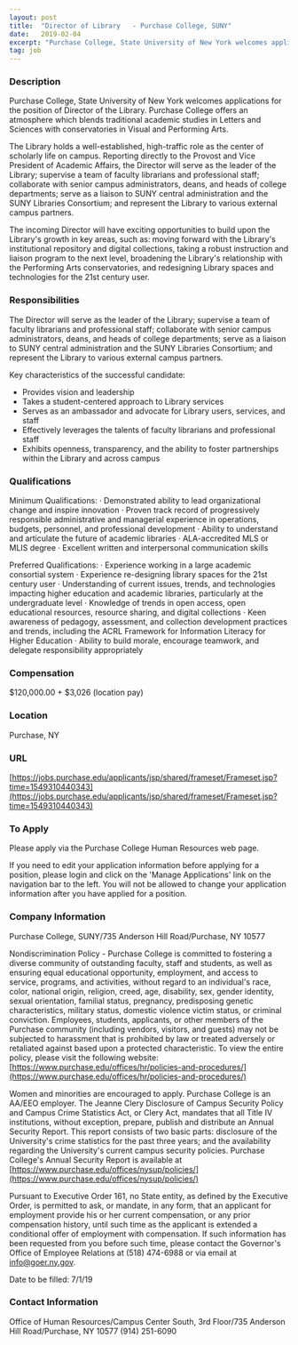 ```yaml
---
layout: post
title:  "Director of Library   - Purchase College, SUNY"
date:   2019-02-04
excerpt: "Purchase College, State University of New York welcomes applications for the position of Director of the Library. Purchase College offers an atmosphere which blends traditional academic studies in Letters and Sciences with conservatories in Visual and Performing Arts. The Library holds a well-established, high-traffic role as the center of scholarly..."
tag: job
---
```


### Description   

Purchase College, State University of New York welcomes applications for the position of Director of the Library. Purchase College offers an atmosphere which blends traditional academic studies in Letters and Sciences with conservatories in Visual and Performing Arts. 

The Library holds a well-established, high-traffic role as the center of scholarly life on campus. Reporting directly to the Provost and Vice President of Academic Affairs, the Director will serve as the leader of the Library; supervise a team of faculty librarians and professional staff; collaborate with senior campus administrators, deans, and heads of college departments; serve as a liaison to SUNY central administration and the SUNY Libraries Consortium; and represent the Library to various external campus partners. 

The incoming Director will have exciting opportunities to build upon the Library's growth in key areas, such as: moving forward with the Library's institutional repository and digital collections, taking a robust instruction and liaison program to the next level, broadening the Library's relationship with the Performing Arts conservatories, and redesigning Library spaces and technologies for the 21st century user. 


### Responsibilities   

The Director will serve as the leader of the Library; supervise a team of faculty librarians and professional staff; collaborate with senior campus administrators, deans, and heads of college departments; serve as a liaison to SUNY central administration and the SUNY Libraries Consortium; and represent the Library to various external campus partners. 

Key characteristics of the successful candidate: 
- Provides vision and leadership 
- Takes a student-centered approach to Library services 
- Serves as an ambassador and advocate for Library users, services, and staff 
- Effectively leverages the talents of faculty librarians and professional staff 
- Exhibits openness, transparency, and the ability to foster partnerships within the Library and across campus  


### Qualifications   

Minimum Qualifications: 
· Demonstrated ability to lead organizational change and inspire innovation 
· Proven track record of progressively responsible administrative and managerial experience in operations, budgets, personnel, and professional development 
· Ability to understand and articulate the future of academic libraries 
· ALA-accredited MLS or MLIS degree 
· Excellent written and interpersonal communication skills 

Preferred Qualifications: 
· Experience working in a large academic consortial system 
· Experience re-designing library spaces for the 21st century user 
· Understanding of current issues, trends, and technologies impacting higher education and academic libraries, particularly at the undergraduate level 
· Knowledge of trends in open access, open educational resources, resource sharing, and digital collections 
· Keen awareness of pedagogy, assessment, and collection development practices and trends, including the ACRL Framework for Information Literacy for Higher Education 
· Ability to build morale, encourage teamwork, and delegate responsibility appropriately  


### Compensation   

$120,000.00 + $3,026 (location pay)  


### Location   

Purchase, NY


### URL   

[https://jobs.purchase.edu/applicants/jsp/shared/frameset/Frameset.jsp?time=1549310440343](https://jobs.purchase.edu/applicants/jsp/shared/frameset/Frameset.jsp?time=1549310440343)

### To Apply   

Please apply via the Purchase College Human Resources web page.  

If you need to edit your application information before applying for a position, please login and click on the 'Manage Applications' link on the navigation bar to the left. You will not be allowed to change your application information after you have applied for a position.


### Company Information   

Purchase College, SUNY/735 Anderson Hill Road/Purchase, NY 10577

Nondiscrimination Policy - Purchase College is committed to fostering a diverse community of outstanding faculty, staff and students, as well as ensuring equal educational opportunity, employment, and access to service, programs, and activities, without regard to an individual's race, color, national origin, religion, creed, age, disability, sex, gender identity, sexual orientation, familial status, pregnancy, predisposing genetic characteristics, military status, domestic violence victim status, or criminal conviction. Employees, students, applicants, or other members of the Purchase community (including vendors, visitors, and guests) may not be subjected to harassment that is prohibited by law or treated adversely or retaliated against based upon a protected characteristic. To view the entire policy, please visit the following website: [https://www.purchase.edu/offices/hr/policies-and-procedures/](https://www.purchase.edu/offices/hr/policies-and-procedures/) 

Women and minorities are encouraged to apply. Purchase College is an AA/EEO employer. The Jeanne Clery Disclosure of Campus Security Policy and Campus Crime Statistics Act, or Clery Act, mandates that all Title IV institutions, without exception, prepare, publish and distribute an Annual Security Report. This report consists of two basic parts: disclosure of the University's crime statistics for the past three years; and the availability regarding the University's current campus security policies. Purchase College's Annual Security Report is available at [https://www.purchase.edu/offices/nysup/policies/](https://www.purchase.edu/offices/nysup/policies/) 

Pursuant to Executive Order 161, no State entity, as defined by the Executive Order, is permitted to ask, or mandate, in any form, that an applicant for employment provide his or her current compensation, or any prior compensation history, until such time as the applicant is extended a conditional offer of employment with compensation. If such information has been requested from you before such time, please contact the Governor's Office of Employee Relations at (518) 474-6988 or via email at info@goer.ny.gov.  

Date to be filled: 7/1/19


### Contact Information   

Office of Human Resources/Campus Center South, 3rd Floor/735 Anderson Hill Road/Purchase, NY 10577 (914) 251-6090

